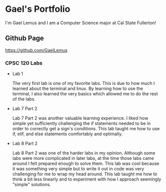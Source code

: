 # Gael's Portfolio

I'm Gael Lemus and I am a Computer Science major at Cal State Fullerton!

## Github Page

https://github.com/GaelLemus

### CPSC 120 Labs

* Lab 1

  The very first lab is one of my favorite labs. This is due to how much I learned about the terminal and linux. By learning how to use the terminal, I also learned the very basics which allowed me to do the rest of the labs. 

* Lab 7 Part 2

  Lab 7 Part 2 was another valuable learning experience. I liked how simple yet sufficiently challenging the if statements needed to be in order to correctly get a sign's conditions. This lab taught me how to use if, elif, and else statements comfortably and optimally. 

* Lab 8 Part 2

  Lab 8 Part 2 was one of the harder labs in my opinion. Although some labs were more complicated in later labs, at the time those labs came around I felt prepared enough to solve them. This lab was cool because it was something very simple but to write it out in code was very challenging for me to wrap my head around. This lab taught me how to think a bit less linearly and to experiment with how I approach seemingly "simple" solutions. 


